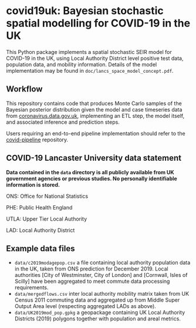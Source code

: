# covid19uk: Bayesian stochastic spatial modelling for COVID-19 in the UK

This Python package implements a spatial stochastic SEIR model for COVID-19 in the UK,
using Local Authority District level positive test data, population data, and mobility
information.  Details of the model implementation may be found in `doc/lancs_space_model_concept.pdf`.



## Workflow
This repository contains code that produces Monte Carlo samples of the Bayesian posterior distribution
given the model and case timeseries data from [coronavirus.data.gov.uk](https://coronavirus.data.gov.uk), 
implementing an ETL step, the model itself, and associated inference and prediction steps.

Users requiring an end-to-end pipeline implementation should refer to the [covid-pipeline](https://github.com/chrism0dwk/covid-pipeline)
repository.


## COVID-19 Lancaster University data statement

__Data contained in the `data` directory is all publicly available from UK government agencies or previous studies.
No personally identifiable information is stored.__

ONS: Office for National Statistics

PHE: Public Health England

UTLA: Upper Tier Local Authority

LAD: Local Authority District


## Example data files
* `data/c2019modagepop.csv` a file containing local authority population data in the UK, taken from ONS prediction for December 2019.  Local authorities [City of Westminster, City of London] and [Cornwall, Isles of Scilly] have been aggregated to meet commute data processing requirements. 
* `data/mergedflows.csv` inter local authority mobility matrix taken from UK Census 2011 commuting data and aggregated up from Middle Super Output Area level (respecting aggregated LADs as above).
* `data/UK2019mod_pop.gpkg` a geopackage containing UK Local Authority Districts (2019) polygons together with population and areal metrics.


